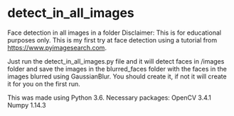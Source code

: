# detect_in_all_images
Face detection in all images in a folder
Disclaimer: This is for educational purposes only. This is my first try at face detection using a tutorial from https://www.pyimagesearch.com.

Just run the detect_in_all_images.py file and it will detect faces in /images folder and save the images in the blurred_faces folder with the faces in the images blurred using GaussianBlur. You should create it, if not it will create it for you on the first run.

This was made using Python 3.6.
Necessary packages:
OpenCV 3.4.1
Numpy 1.14.3



